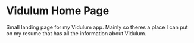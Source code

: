# Vidulum Home Page
Small landing page for my Vidulum app. Mainly so theres a place I can put on my resume that has all the information about Vidulum.
